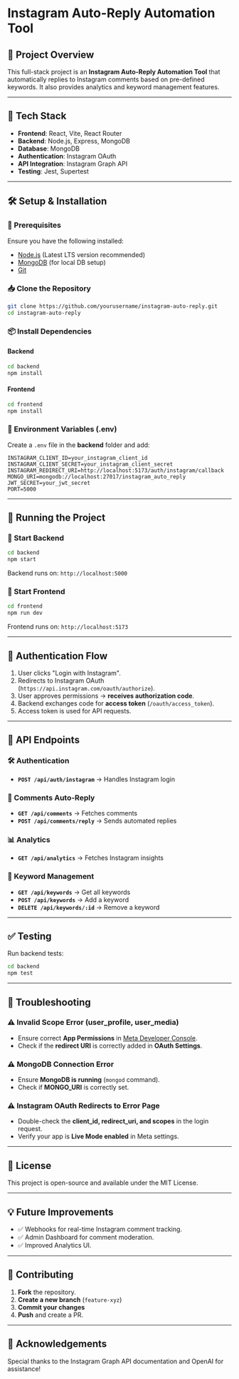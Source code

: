 # Instagram Auto-Reply Automation Tool

## 📌 Project Overview
This full-stack project is an **Instagram Auto-Reply Automation Tool** that automatically replies to Instagram comments based on pre-defined keywords. It also provides analytics and keyword management features.

---

## 🚀 Tech Stack
- **Frontend**: React, Vite, React Router
- **Backend**: Node.js, Express, MongoDB
- **Database**: MongoDB
- **Authentication**: Instagram OAuth
- **API Integration**: Instagram Graph API
- **Testing**: Jest, Supertest

---

## 🛠️ Setup & Installation

### 🔧 Prerequisites
Ensure you have the following installed:
- [Node.js](https://nodejs.org/) (Latest LTS version recommended)
- [MongoDB](https://www.mongodb.com/try/download/community) (for local DB setup)
- [Git](https://git-scm.com/)

### 📥 Clone the Repository
```sh
git clone https://github.com/yourusername/instagram-auto-reply.git
cd instagram-auto-reply
```

### 📦 Install Dependencies
#### Backend
```sh
cd backend
npm install
```
#### Frontend
```sh
cd frontend
npm install
```

### 🔑 Environment Variables (.env)
Create a `.env` file in the **backend** folder and add:
```env
INSTAGRAM_CLIENT_ID=your_instagram_client_id
INSTAGRAM_CLIENT_SECRET=your_instagram_client_secret
INSTAGRAM_REDIRECT_URI=http://localhost:5173/auth/instagram/callback
MONGO_URI=mongodb://localhost:27017/instagram_auto_reply
JWT_SECRET=your_jwt_secret
PORT=5000
```

---

## 🔄 Running the Project

### 🚀 Start Backend
```sh
cd backend
npm start
```
Backend runs on: `http://localhost:5000`

### 🚀 Start Frontend
```sh
cd frontend
npm run dev
```
Frontend runs on: `http://localhost:5173`

---

## 🔐 Authentication Flow
1. User clicks "Login with Instagram".
2. Redirects to Instagram OAuth (`https://api.instagram.com/oauth/authorize`).
3. User approves permissions → **receives authorization code**.
4. Backend exchanges code for **access token** (`/oauth/access_token`).
5. Access token is used for API requests.

---

## 📡 API Endpoints
### 🛠 Authentication
- **`POST /api/auth/instagram`** → Handles Instagram login

### 💬 Comments Auto-Reply
- **`GET /api/comments`** → Fetches comments
- **`POST /api/comments/reply`** → Sends automated replies

### 📊 Analytics
- **`GET /api/analytics`** → Fetches Instagram insights

### 🔑 Keyword Management
- **`GET /api/keywords`** → Get all keywords
- **`POST /api/keywords`** → Add a keyword
- **`DELETE /api/keywords/:id`** → Remove a keyword

---

## ✅ Testing
Run backend tests:
```sh
cd backend
npm test
```

---

## 🐞 Troubleshooting
### ⚠️ Invalid Scope Error (user_profile, user_media)
- Ensure correct **App Permissions** in [Meta Developer Console](https://developers.facebook.com/).
- Check if the **redirect URI** is correctly added in **OAuth Settings**.

### ⚠️ MongoDB Connection Error
- Ensure **MongoDB is running** (`mongod` command).
- Check if **MONGO_URI** is correctly set.

### ⚠️ Instagram OAuth Redirects to Error Page
- Double-check the **client_id, redirect_uri, and scopes** in the login request.
- Verify your app is **Live Mode enabled** in Meta settings.

---

## 📜 License
This project is open-source and available under the MIT License.

---

## 💡 Future Improvements
- ✅ Webhooks for real-time Instagram comment tracking.
- ✅ Admin Dashboard for comment moderation.
- ✅ Improved Analytics UI.

---

## 🤝 Contributing
1. **Fork** the repository.
2. **Create a new branch** (`feature-xyz`)
3. **Commit your changes**
4. **Push** and create a PR.

---

## 🎉 Acknowledgements
Special thanks to the Instagram Graph API documentation and OpenAI for assistance!
